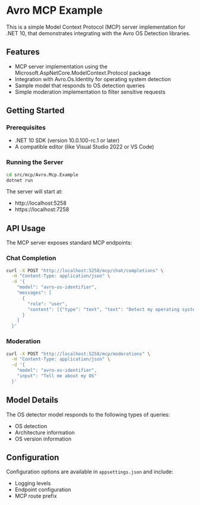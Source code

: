 # Avro MCP Example

This is a simple Model Context Protocol (MCP) server implementation for .NET 10, that demonstrates integrating with the Avro OS Detection libraries.

## Features

- MCP server implementation using the Microsoft.AspNetCore.ModelContext.Protocol package
- Integration with Avro.Os.Identity for operating system detection
- Sample model that responds to OS detection queries
- Simple moderation implementation to filter sensitive requests

## Getting Started

### Prerequisites

- .NET 10 SDK (version 10.0.100-rc.1 or later)
- A compatible editor (like Visual Studio 2022 or VS Code)

### Running the Server

```bash
cd src/mcp/Avro.Mcp.Example
dotnet run
```

The server will start at:
- http://localhost:5258
- https://localhost:7258

## API Usage

The MCP server exposes standard MCP endpoints:

### Chat Completion

```bash
curl -X POST "http://localhost:5258/mcp/chat/completions" \
  -H "Content-Type: application/json" \
  -d '{
    "model": "avro-os-identifier",
    "messages": [
      {
        "role": "user",
        "content": [{"type": "text", "text": "Detect my operating system"}]
      }
    ]
  }'
```

### Moderation

```bash
curl -X POST "http://localhost:5258/mcp/moderations" \
  -H "Content-Type: application/json" \
  -d '{
    "model": "avro-os-identifier",
    "input": "Tell me about my OS"
  }'
```

## Model Details

The OS detector model responds to the following types of queries:
- OS detection
- Architecture information
- OS version information

## Configuration

Configuration options are available in `appsettings.json` and include:
- Logging levels
- Endpoint configuration
- MCP route prefix